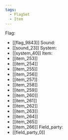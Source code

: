 ```yaml
---
tags:
  - FlagSet
  - Item
---
```

Flag:
- [[flag_9843]]
Sound:
- [[sound_23]]
System:
- [[system_40]]
Item:
- [[item_253]]
- [[item_254]]
- [[item_255]]
- [[item_256]]
- [[item_257]]
- [[item_258]]
- [[item_259]]
- [[item_260]]
- [[item_261]]
- [[item_262]]
- [[item_263]]
- [[item_264]]
- [[item_265]]
- [[item_266]]
Field_party:
- [[field_party_0]]
